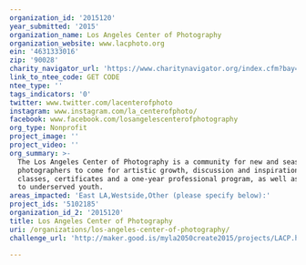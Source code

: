 ```yaml
---
organization_id: '2015120'
year_submitted: '2015'
organization_name: Los Angeles Center of Photography
organization_website: www.lacphoto.org
ein: '4631333016'
zip: '90028'
charity_navigator_url: 'https://www.charitynavigator.org/index.cfm?bay=search.profile&ein=4631333016'
link_to_ntee_code: GET CODE
ntee_type: ''
tags_indicators: '0'
twitter: www.twitter.com/lacenterofphoto
instagram: www.instagram.com/la_centerofphoto/
facebook: www.facebook.com/losangelescenterofphotography
org_type: Nonprofit
project_image: ''
project_video: ''
org_summary: >-
  The Los Angeles Center of Photography is a community for new and seasoned
  photographers to come for artistic growth, discussion and inspiration--with
  classes, certificates and a one-year professional program, as well as outreach
  to underserved youth.
areas_impacted: 'East LA,Westside,Other (please specify below):'
project_ids: '5102185'
organization_id_2: '2015120'
title: Los Angeles Center of Photography
uri: /organizations/los-angeles-center-of-photography/
challenge_url: 'http://maker.good.is/myla2050create2015/projects/LACP.html'

---
```


